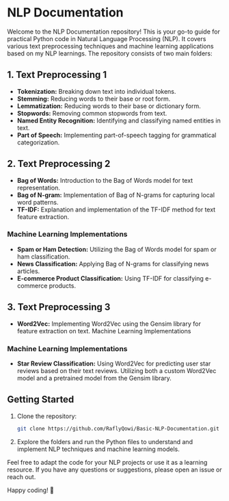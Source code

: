 # NLP Documentation

Welcome to the NLP Documentation repository! This is your go-to guide for practical Python code in Natural Language Processing (NLP). It covers various text preprocessing techniques and machine learning applications based on my NLP learnings. The repository consists of two main folders:

## 1. Text Preprocessing 1

- **Tokenization:** Breaking down text into individual tokens.
- **Stemming:** Reducing words to their base or root form.
- **Lemmatization:** Reducing words to their base or dictionary form.
- **Stopwords:** Removing common stopwords from text.
- **Named Entity Recognition:** Identifying and classifying named entities in text.
- **Part of Speech:** Implementing part-of-speech tagging for grammatical categorization.

## 2. Text Preprocessing 2

- **Bag of Words:** Introduction to the Bag of Words model for text representation.
- **Bag of N-gram:** Implementation of Bag of N-grams for capturing local word patterns.
- **TF-IDF:** Explanation and implementation of the TF-IDF method for text feature extraction.

### Machine Learning Implementations

- **Spam or Ham Detection:** Utilizing the Bag of Words model for spam or ham classification.
- **News Classification:** Applying Bag of N-grams for classifying news articles.
- **E-commerce Product Classification:** Using TF-IDF for classifying e-commerce products.

## 3. Text Preprocessing 3

- **Word2Vec:** Implementing Word2Vec using the Gensim library for feature extraction on text.
  Machine Learning Implementations

### Machine Learning Implementations

- **Star Review Classification:** Using Word2Vec for predicting user star reviews based on their text reviews. Utilizing both a custom Word2Vec model and a pretrained model from the Gensim library.

## Getting Started

1. Clone the repository:

   ```bash
   git clone https://github.com/RaflyQowi/Basic-NLP-Documentation.git
   ```

2. Explore the folders and run the Python files to understand and implement NLP techniques and machine learning models.

Feel free to adapt the code for your NLP projects or use it as a learning resource. If you have any questions or suggestions, please open an issue or reach out.

Happy coding! 🚀
